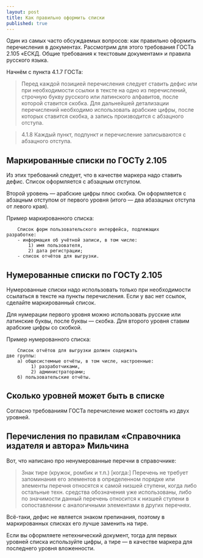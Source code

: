 ```yaml
---
layout: post
title: Как правильно оформить списки
published: true
---
```


Один из самых часто обсуждаемых вопросов: как правильно оформить перечисления в документах. Рассмотрим для этого требования ГОСТа 2.105 «ЕСКД. Общие требования к текстовым документам» и правила русского языка.

Начнём с пункта 4.1.7 ГОСТа:

> Перед каждой позицией перечисления следует ставить дефис или при необходимости ссылки в тексте на одно из перечислений, строчную букву русского или латинского алфавитов, после которой ставится скобка. Для дальнейшей детализации перечислений необходимо использовать арабские цифры, после которых ставится скобка, а запись производится с абзацного отступа. 

> 4.1.8 Каждый пункт, подпункт и перечисление записываются с абзацного отступа.

## Маркированные списки по ГОСТу 2.105

Из этих требований следует, что в качестве маркера надо ставить дефис. Список оформляется с абзацным отступом.

Второй уровень — арабские цифры плюс скобка. Он оформляется с абзацным отступом от первого уровня (итого — два абазацных отступа от левого края).

Пример маркированного списка:

```
    Список форм пользовательского интерфейса, подлежащих
разработке:
    - информация об учётной записи, в том числе:
        1) имя пользователя,
        2) дата регистрации;
    - список отчётов для выгрузки.
```

## Нумерованные списки по ГОСТу 2.105

Нумерованные списки надо использовать только при необходимости ссылаться в тексте на пункты перечисления. Если у вас нет ссылок, сделайте маркированный список.

Для нумерации первого уровня можно использовать русские или латинские буквы, после буквы — скобка. Для второго уровня ставим арабские цифры со скобкой.

Пример нумерованного списка:
```
    Список отчётов для выгрузки должен содержать
две группы:
    а) общесистемные отчёты, в том числе, настроенные:
         1) разработчиками,
         2) администраторами;
    б) пользовательские отчёты.
```

## Сколько уровней может быть в списке

Согласно требованиям ГОСТа перечисление может состоять из двух уровней.

## Перечисления по правилам «Справочника издателя и автора» Мильчина

Вот, что написано про ненумерованные перечни в справочнике:

> Знак тире (кружок, ромбик и т.п.) [когда:] Перечень не требует запоминания его элементов в определенном порядке или элементы перечня относятся к самой низшей ступени, когда либо остальные техн. средства обозначения уже использованы, либо по значимости данный перечень относится к низшей ступени в сопоставлении с аналогичными элементами в других перечнях.

Всё-таки, дефис не является знаком препинания, поэтому в маркированных списках его лучше заменить на тире.

Если вы оформляете нетехнический документ, тогда для первых уровней списка используйте цифры, а тире — в качестве маркера для последнего уровня вложенности.
